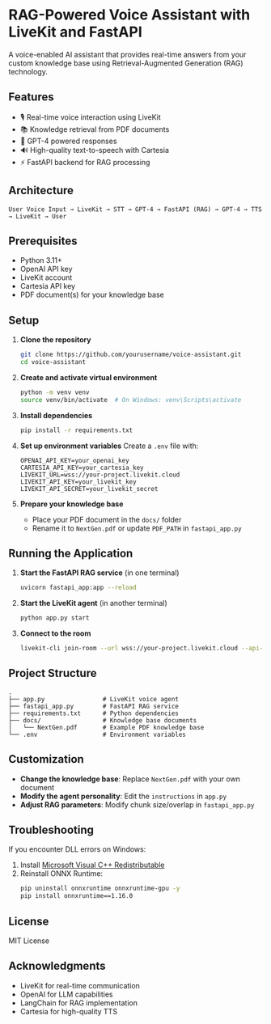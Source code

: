 # RAG-Powered Voice Assistant with LiveKit and FastAPI

A voice-enabled AI assistant that provides real-time answers from your custom knowledge base using Retrieval-Augmented Generation (RAG) technology.

## Features

- 🎙️ Real-time voice interaction using LiveKit
- 📚 Knowledge retrieval from PDF documents
- 🤖 GPT-4 powered responses
- 🔊 High-quality text-to-speech with Cartesia
- ⚡ FastAPI backend for RAG processing

## Architecture

```
User Voice Input → LiveKit → STT → GPT-4 → FastAPI (RAG) → GPT-4 → TTS → LiveKit → User
```

## Prerequisites

- Python 3.11+
- OpenAI API key
- LiveKit account
- Cartesia API key
- PDF document(s) for your knowledge base

## Setup

1. **Clone the repository**
   ```bash
   git clone https://github.com/yourusername/voice-assistant.git
   cd voice-assistant
   ```

2. **Create and activate virtual environment**
   ```bash
   python -m venv venv
   source venv/bin/activate  # On Windows: venv\Scripts\activate
   ```

3. **Install dependencies**
   ```bash
   pip install -r requirements.txt
   ```

4. **Set up environment variables**
   Create a `.env` file with:
   ```
   OPENAI_API_KEY=your_openai_key
   CARTESIA_API_KEY=your_cartesia_key
   LIVEKIT_URL=wss://your-project.livekit.cloud
   LIVEKIT_API_KEY=your_livekit_key
   LIVEKIT_API_SECRET=your_livekit_secret
   ```

5. **Prepare your knowledge base**
   - Place your PDF document in the `docs/` folder
   - Rename it to `NextGen.pdf` or update `PDF_PATH` in `fastapi_app.py`

## Running the Application

1. **Start the FastAPI RAG service** (in one terminal)
   ```bash
   uvicorn fastapi_app:app --reload
   ```

2. **Start the LiveKit agent** (in another terminal)
   ```bash
   python app.py start
   ```

3. **Connect to the room**
   ```bash
   livekit-cli join-room --url wss://your-project.livekit.cloud --api-key your_api_key --api-secret your_api_secret --room your_room_name
   ```

## Project Structure

```
.
├── app.py                # LiveKit voice agent
├── fastapi_app.py        # FastAPI RAG service
├── requirements.txt      # Python dependencies
├── docs/                 # Knowledge base documents
│   └── NextGen.pdf       # Example PDF knowledge base
└── .env                  # Environment variables
```

## Customization

- **Change the knowledge base**: Replace `NextGen.pdf` with your own document
- **Modify the agent personality**: Edit the `instructions` in `app.py`
- **Adjust RAG parameters**: Modify chunk size/overlap in `fastapi_app.py`

## Troubleshooting

If you encounter DLL errors on Windows:
1. Install [Microsoft Visual C++ Redistributable](https://aka.ms/vs/17/release/vc_redist.x64.exe)
2. Reinstall ONNX Runtime:
   ```bash
   pip uninstall onnxruntime onnxruntime-gpu -y
   pip install onnxruntime==1.16.0
   ```

## License

MIT License

## Acknowledgments

- LiveKit for real-time communication
- OpenAI for LLM capabilities
- LangChain for RAG implementation
- Cartesia for high-quality TTS
